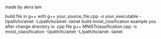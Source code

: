 made by akira lam

build file in g++ with
g++ your_source_file.cpp -o your_executable -I/path/to/ainet -L/path/to/ainet -lainet
build mnist_clssification example you after change directory in .cpp file
g++ MNISTclassification.cpp -o mnist_classification -I/path/to/ainet -L/path/to/ainet -lainet